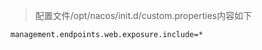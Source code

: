 >配置文件/opt/nacos/init.d/custom.properties内容如下

```$xslt
management.endpoints.web.exposure.include=*
```